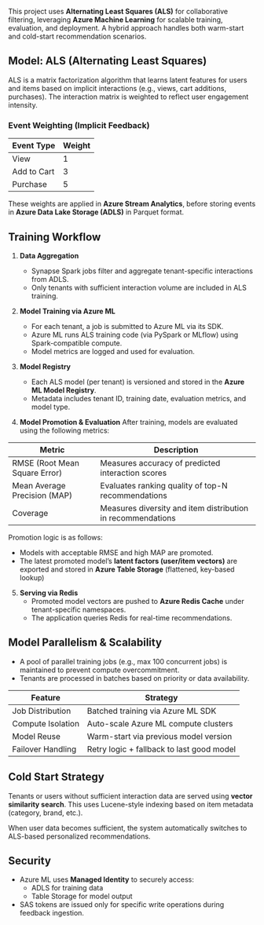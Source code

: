 This project uses **Alternating Least Squares (ALS)** for collaborative filtering, leveraging **Azure Machine Learning** for scalable training, evaluation, and deployment. A hybrid approach handles both warm-start and cold-start recommendation scenarios.

## Model: ALS (Alternating Least Squares)

ALS is a matrix factorization algorithm that learns latent features for users and items based on implicit interactions (e.g., views, cart additions, purchases). The interaction matrix is weighted to reflect user engagement intensity.

### Event Weighting (Implicit Feedback)

| Event Type        | Weight |
| -----------       | ------ |
| View              | 1      |
| Add to Cart       | 3      |
| Purchase          | 5      |

These weights are applied in **Azure Stream Analytics**, before storing events in **Azure Data Lake Storage (ADLS)** in Parquet format.

## Training Workflow

1. **Data Aggregation**
   - Synapse Spark jobs filter and aggregate tenant-specific interactions from ADLS.
   - Only tenants with sufficient interaction volume are included in ALS training.

2. **Model Training via Azure ML**
   - For each tenant, a job is submitted to Azure ML via its SDK.
   - Azure ML runs ALS training code (via PySpark or MLflow) using Spark-compatible compute.
   - Model metrics are logged and used for evaluation.

3. **Model Registry**
   - Each ALS model (per tenant) is versioned and stored in the **Azure ML Model Registry**.
   - Metadata includes tenant ID, training date, evaluation metrics, and model type.

4. **Model Promotion & Evaluation**
After training, models are evaluated using the following metrics:

| Metric                              | Description                                                 |
| -----------------------------       | ----------------------------------------------------------- |
| RMSE (Root Mean Square Error)       | Measures accuracy of predicted interaction scores           |
| Mean Average Precision (MAP)        | Evaluates ranking quality of top-N recommendations          |
| Coverage                            | Measures diversity and item distribution in recommendations |

Promotion logic is as follows:

- Models with acceptable RMSE and high MAP are promoted.
- The latest promoted model’s **latent factors (user/item vectors)** are exported and stored in **Azure Table Storage** (flattened, key-based lookup)

5. **Serving via Redis**
   - Promoted model vectors are pushed to **Azure Redis Cache** under tenant-specific namespaces.
   - The application queries Redis for real-time recommendations.

## Model Parallelism & Scalability
- A pool of parallel training jobs (e.g., max 100 concurrent jobs) is maintained to prevent compute overcommitment.
- Tenants are processed in batches based on priority or data availability.

| Feature                 | Strategy                                  |
| -----------------       | ----------------------------------------- |
| Job Distribution        | Batched training via Azure ML SDK         |
| Compute Isolation       | Auto-scale Azure ML compute clusters      |
| Model Reuse             | Warm-start via previous model version     |
| Failover Handling       | Retry logic + fallback to last good model |

## Cold Start Strategy

Tenants or users without sufficient interaction data are served using **vector similarity search**. This uses Lucene-style indexing based on item metadata (category, brand, etc.).

When user data becomes sufficient, the system automatically switches to ALS-based personalized recommendations.

## Security
- Azure ML uses **Managed Identity** to securely access:
  - ADLS for training data
  - Table Storage for model output
- SAS tokens are issued only for specific write operations during feedback ingestion.
